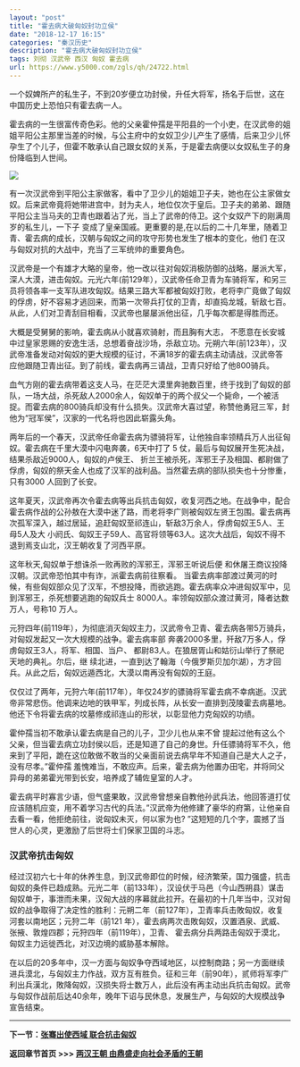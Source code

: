 ```yaml
---
layout: "post"
title: "霍去病大破匈奴封功立侯"
date: "2018-12-17 16:15"
categories: "秦汉历史"
description: "霍去病大破匈奴封功立侯"
tags: 刘彻 汉武帝 西汉 匈奴 霍去病
url: https://www.y5000.com/zgls/qh/24722.html
---
```






一个奴婢所产的私生子，不到20岁便立功封侯，升任大将军，扬名于后世，这在中国历史上恐怕只有霍去病一人。

霍去病的一生很富传奇色彩。他的父亲霍仲孺是平阳县的一个小吏，在汉武帝的姐姐平阳公主那里当差的时候，与公主府中的女奴卫少儿产生了感情，后来卫少儿怀孕生了个儿子，但霍不敢承认自己跟女奴的关系，于是霍去病便以女奴私生子的身份降临到人世间。

![](https://img.y5000.com/uploads/allimg/170807/8-1FPG40512542.jpg)

有一次汉武帝到平阳公主家做客，看中了卫少儿的姐姐卫子夫，她也在公主家做女奴。后来武帝竟将她带进宫中，封为夫人，地位仅次于皇后。卫子夫的弟弟、跟随平阳公主当马夫的卫青也跟着沾了光，当上了武帝的侍卫。这个女奴产下的刚满周岁的私生儿，一下子
变成了皇亲国戚。更重要的是,在以后的二十几年里，随着卫青、霍去病的成长，汉朝与匈奴之间的攻守形势也发生了根本的变化，他们
在汉与匈奴对抗的大战中，充当了三军统帅的重要角色。

汉武帝是一个有雄才大略的皇帝，他一改以往对匈奴消极防御的战略，屡派大军，深人大漠，进击匈奴。元光六年(前129年），汉武帝任命卫青为车骑将军，和另三员将领各率一支军队进攻匈奴。结果三路大军都被匈奴打败，老将李广竟做了匈奴的俘虏，好不容易才逃回来，而第一次带兵打仗的卫青，却直捣龙城，斩敌七百。从此，人们对卫青刮目相看，汉武帝也屡屡派他出征，几乎每次都是得胜而还。

大概是受舅舅的影响，霍去病从小就喜欢骑射，而且胸有大志，
不愿意在长安城中过皇家恩赐的安逸生活，总想着奋战沙场，杀敌立功。元朔六年(前123年），汉武帝准备发动对匈奴的更大规模的征讨，不满18岁的霍去病主动请战，汉武帝答应他跟随卫青出征。到了前线，霍去病再三请战，卫青只好给了他800骑兵。

血气方刚的霍去病带着这支人马，在茫茫大漠里奔驰数百里，终于找到了匈奴的部队，一场大战，杀死敌人2000余人，匈奴单于的两个叔父一个毙命，一个被活捉。而霍去病的800骑兵却没有什么损失。汉武帝大喜过望，称赞他勇冠三军，封他为“冠军侯”，汉家的一代名将也因此崭露头角。

两年后的一个春天，汉武帝任命霍去病为骠骑将军，让他独自率领精兵万人出征匈奴。霍去病在千里大漠中闪电奔袭，6天中打了 5
仗，最后与匈奴展开生死决战，结果杀敌近9000人，匈奴的卢侯王、
折兰王被杀死，浑邪王子及相国、都尉做了俘虏，匈奴的祭天金人也成了汉军的战利品。当然霍去病的部队损失也十分惨重，只有3000 人回到了长安。

这年夏天，汉武帝再次令霍去病等出兵抗击匈奴，收复河西之地。在战争中，配合霍去病作战的公孙敖在大漠中迷了路，而老将李广则被匈奴左贤王包围。霍去病再次孤军深入，越过居延，追赶匈奴至祁连山，斩敌3万余人，俘虏匈奴王5人、王母5人及大
小阏氏、匈奴王子59人、高官将领等63人。这次大战后，匈奴不得不退到焉支山北，汉王朝收复了河西平原。

这年秋天,匈奴单于想诛杀一败再败的浑邪王，浑邪王听说后便 和休屠王商议投降汉朝。汉武帝恐怕其中有诈，派霍去病前往察看。
当霍去病率部渡过黄河的时候，有些匈奴部众见了汉军，不想投降，而欲逃跑。霍去病率众冲进匈奴军中，见到浑邪王，杀死想要逃跑的匈奴兵士
8000人。率领匈奴部众渡过黄河，降者达数万人，号称10 万人。

元狩四年(前119年），为彻底消灭匈奴主力，汉武帝令卫青、霍去病各带5万骑兵，对匈奴发起又一次大规模的战争。霍去病率部
奔袭2000多里，歼敌7万多人，俘虏匈奴王3人，将军、相国、当户、 都尉83人。在狼居胥山和姑衍山举行了祭祀天地的典礼。尔后，继
续北进，一直到达了翰海（今俄罗斯贝加尔湖），方才回兵。从此之后，匈奴远遁西北，大漠以南再没有匈奴的王庭。

仅仅过了两年，元狩六年(前117年），年仅24岁的骠骑将军霍去病不幸病逝。汉武帝非常悲伤。他调来边地的铁甲军，列成长阵，从长安一直排到茂陵霍去病墓地。他还下令将霍去病的坟墓修成祁连山的形状，以彰显他力克匈奴的功绩。

霍仲孺当初不敢承认霍去病是自己的儿子，卫少儿也从来不曾
提起过他有这么个父亲，但当霍去病立功封侯以后，还是知道了自己的身世。升任骠骑将军不久，他来到了平阳，跪在这位敢做不敢当的父亲面前说去病早年不知道自己是大人之子，没有尽孝。”霍仲孺
羞愧难当，不敢应声。后来，霍去病为他置办田宅，并将同父异母的弟弟霍光带到长安，培养成了辅佐皇室的人才。

霍去病平时寡言少语，但气盛果敢，汉武帝曾想亲自教他孙武兵法，他回答道打仗应该随机应变，用不着学习古代的兵法。”汉武帝为他修建了豪华的府第，让他亲自去看一看，他拒绝前往，说匈奴未灭，何以家为也?
”这短短的几个字，震撼了当世人的心灵，更激励了后世将士们保家卫国的斗志。

###  汉武帝抗击匈奴

经过汉初六七十年的休养生息，到汉武帝即位的时候，经济繁荣，国力强盛，抗击匈奴的条件已趋成熟。元光二年（前133年），汉设伏于马邑（今山西朔县）谋击匈奴单于，事泄而未果，汉匈大战的序幕就此拉开。在最初的十几年当中，汉对匈奴的战争取得了决定性的胜利：元朔二年（前127年），卫青率兵击敗匈奴，收复河套以南地区；元狩二年（前121
年），霍去病两次击敗匈奴，汉置酒泉、武威、张掖、敦煌四郡；元狩四年（前119年），卫青、
霍去病分兵两路击匈奴于漠北，匈奴主力远徙西北，对汉边境的威胁基本解除。

在以后的20多年中，汉一方面与匈奴争夺西域地区，以控制商路；另一方面继续进兵漠北，与匈奴主力作战，双方互有胜负。征和三年（前90年），贰师将军李广利出兵漢北，敗降匈奴，汉损失将士数万人，此后没有再主动出兵抗击匈奴。武帝与匈奴作战前后达40余年，晚年下诏与民休息，发展生产，与匈奴的大规模战争宣告结束。

* * *

**下一节：[张骞出使西域 联合抗击匈奴](https://www.y5000.com/zgls/qh/24723.html)**

**返回章节首页 >>> [两汉王朝 由鼎盛走向社会矛盾的王朝](https://www.y5000.com/zgls/qh/24924.html)**
